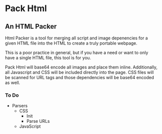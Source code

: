 # Pack Html 
## An HTML Packer
Html Packer is a tool for merging all script and image depenencies for a given HTML file into the HTML to create a truly portable webpage. 

This is a poor practice in general, but if you have a need or want to only have a single HTML file, this tool is for you.

Pack Html will base64 encode all images and place them inline. Additionally, all Javascript and CSS will be included directly into the page. CSS files will be scanned for URL tags and those dependencies will be base64 encoded as well.

### To Do
+ Parsers
	- CSS
		* Init
		* Parse URLs
	- JavaScript
